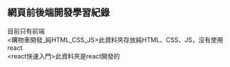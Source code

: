 ## 網頁前後端開發學習紀錄
目前只有前端 <br>
<購物車開發_純HTML_CSS_JS>此資料夾存放純HTML、CSS、JS，沒有使用react <br>
<react快速入門>此資料夾是react開發的
